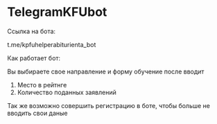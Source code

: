 # TelegramKFUbot

Ссылка на бота: 

t.me/kpfuhelperabiturienta_bot

Как работает бот:

Вы выбираете свое направление и форму обучение
после вводит

1. Место в рейтнге
2. Количество поданных заявлений
 

Так же возможно совершить регистрацию в боте, чтобы
больше не вводить свои даные
